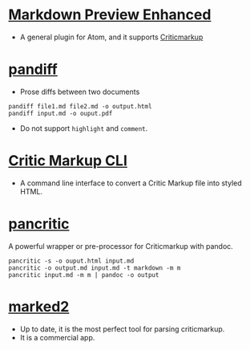 # [Markdown Preview Enhanced](https://shd101wyy.github.io/markdown-preview-enhanced/#/)
- A general plugin for Atom, and it supports [Criticmarkup](https://github.com/CriticMarkup/CriticMarkup-toolkit)
# [pandiff](https://github.com/davidar/pandiff)
- Prose diffs between two documents
```
pandiff file1.md file2.md -o output.html
pandiff input.md -o ouput.pdf
```
- Do not support `highlight` and `comment`.

# [Critic Markup CLI](https://github.com/CriticMarkup/CriticMarkup-toolkit/blob/master/CLI/About.md)
- A command line interface to convert a Critic Markup file into styled HTML.
# [pancritic](https://github.com/ickc/pancritic)
A powerful wrapper or pre-processor for Criticmarkup with pandoc.
```
pancritic -s -o ouput.html input.md
pancritic -o output.md input.md -t markdown -m m
pancritic input.md -m m | pandoc -o output
```
# [marked2](https://marked2app.com/)
- Up to date, it is the most perfect tool for parsing criticmarkup.
- It is a commercial app.

